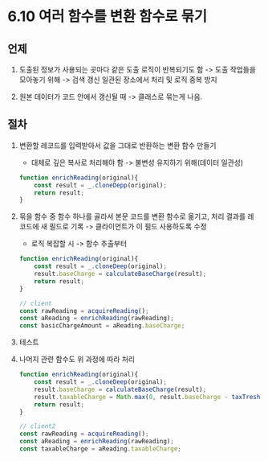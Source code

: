 # 6.10 여러 함수를 변환 함수로 묶기

## 언제

1. 도출된 정보가 사용되는 곳마다 같은 도출 로직이 반복되기도 함 -> 도출 작업들을 모아놓기 위해 -> 검색 갱신 일관된 장소에서 처리 및 로직 중복 방지

2. 원본 데이터가 코드 안에서 갱신될 때 -> 클래스로 묶는게 나음.

## 절차

1. 변환할 레코드를 입력받아서 값을 그대로 반환하는 변환 함수 만들기

    - 대체로 깊은 복사로 처리해야 함 -> 불변성 유지하기 위해(데이터 일관성)

    ```javascript
    function enrichReading(original){
        const result = _.cloneDepp(original);
        return result;
    }
    ```

2. 묶을 함수 중 함수 하나를 골라서 본문 코드를 변환 함수로 옮기고, 처리 결과를 레코드에 새 필드로 기록 -> 클라이언트가 이 필드 사용하도록 수정

    - 로직 복잡할 시 -> 함수 추출부터

    ```javascript
    function enrichReading(original){
        const result = _.cloneDeep(original);
        result.baseCharge = calculateBaseCharge(result);
        return result;
    }

    // client
    const rawReading = acquireReading();
    const aReading = enrichReading(rawReading);
    const basicChargeAmount = aReading.baseCharge;
    ```

3. 테스트

4. 나머지 관련 함수도 위 과정에 따라 처리

    ```javascript
    function enrichReading(original){
        const result = _.cloneDeep(original);
        result.baseCharge = calculateBaseCharge(result);
        result.taxableCharge = Math.max(0, result.baseCharge - taxTreshold(result.year));
        return result;
    }

    // client2
    const rawReading = acquireReading();
    const aReading = enrichReading(rawReading);
    const taxableCharge = aReading.taxableCharge;
    ```
